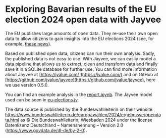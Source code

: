 # Exploring Bavarian results of the EU election 2024 open data with Jayvee
The EU publishes large amounts of open data. They re-use their own open data to allow citizens to gain insights into the EU elections 2024 (see, for example, [these news](https://data.europa.eu/en/news-events/news/eu-election-results-are-here-learn-how-votes-are-distributed)).

Based on published open data, citizens can run their own analysis. Sadly, the published data is not easy to use. With Jayvee, we can easily model a data pipeline that allows us to extract, clean and transform data and finally save it in a SQLite database for further use. You can find more information about Jayvee at [https://jvalue.com/](https://jvalue.com/) and on GitHub at [https://github.com/jvalue/jayvee](https://github.com/jvalue/jayvee), here we use version 0.5.0.

You can find an example analysis in the [report.ipynb](report.ipynb). The Jayvee model used can be seen in [eu-elections.jv](eu-elections.jv).

The data source is published by the Bundeswahlleiterin on their website: https://www.bundeswahlleiterin.de/europawahlen/2024/ergebnisse/opendata.html as © Die Bundeswahlleiterin, Wiesbaden 2024 under the license Datenlizenz Deutschland – Namensnennung – Version 2.0 (https://www.govdata.de/dl-de/by-2-0).